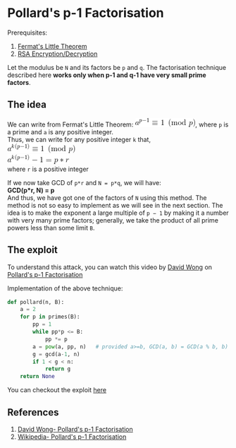 # Pollard's p-1 Factorisation

Prerequisites:
1. [Fermat's Little Theorem](https://en.wikipedia.org/wiki/Fermat%27s_little_theorem)
2. [RSA Encryption/Decryption](https://github.com/ashutosh1206/Crypton/blob/master/RSA-encryption/README.md)

Let the modulus be `N` and its factors be `p` and `q`. The factorisation technique described here **works only when p-1 and q-1 have very small prime factors**.  
  
## The idea
We can write from Fermat's Little Theorem:
![equation](Pictures/1.gif), where `p` is a prime and `a` is any positive integer.  
Thus, we can write for any positive integer `k` that,  
![equation](Pictures/2.gif)  
![equation](Pictures/3.gif)  
where `r` is a positive integer  
  
If we now take GCD of `p*r` and `N = p*q`, we will have:  
**GCD(p*r, N) = p**  
And thus, we have got one of the factors of `N` using this method. The method is not so easy to implement as we will see in the next section. The idea is to make the exponent a large multiple of `p − 1` by making it a number with very many prime factors; generally, we take the product of all prime powers less than some limit `B`.  
  
  
## The exploit
To understand this attack, you can watch this video by [David Wong](https://github.com/mimoo) on [Pollard's p-1 Factorisation](https://www.youtube.com/watch?v=795heP3aUOE)  
  
Implementation of the above technique:

```python
def pollard(n, B):
    a = 2
    for p in primes(B):
        pp = 1
        while pp*p <= B:
            pp *= p
        a = pow(a, pp, n)   # provided a>=b, GCD(a, b) = GCD(a % b, b)
        g = gcd(a-1, n)
        if 1 < g < n:
            return g
    return None
```
You can checkout the exploit [here](exploit.py)  
  
## References
1. [David Wong- Pollard's p-1 Factorisation](https://www.youtube.com/watch?v=795heP3aUOE)
2. [Wikipedia- Pollard's p-1 Factorisation](https://en.wikipedia.org/wiki/Pollard%27s_p_%E2%88%92_1_algorithm)


